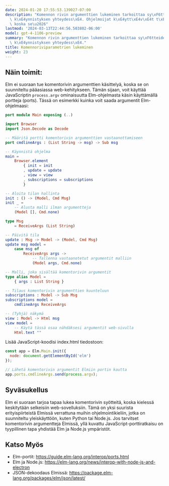 ```yaml
---
date: 2024-01-20 17:55:53.139027-07:00
description: "Komennon rivin argumenttien lukeminen tarkoittaa sy\xF6tteiden vastaanottamista\
  \ k\xE4ynnistyksen yhteydess\xE4. Ohjelmoijat k\xE4ytt\xE4v\xE4t t\xE4t\xE4 toimintoa,\
  \ koska se\u2026"
lastmod: '2024-03-13T22:44:56.503802-06:00'
model: gpt-4-1106-preview
summary: "Komennon rivin argumenttien lukeminen tarkoittaa sy\xF6tteiden vastaanottamista\
  \ k\xE4ynnistyksen yhteydess\xE4."
title: Komennoriviparametrien lukeminen
weight: 23
---
```


## Näin toimit:
Elm ei suoraan tue komentorivin argumenttien käsittelyä, koska se on suunniteltu pääasiassa web-kehitykseen. Tämän sijaan, voit käyttää JavaScriptin `process.argv` ominaisuutta Elm-ohjelmasta käsin käyttämällä portteja (ports). Tässä on esimerkki kuinka voit saada argumentit Elm-ohjelmaasi:

```Elm
port module Main exposing (..)

import Browser
import Json.Decode as Decode

-- Määritä portti komentorivin argumenttien vastaanottamiseen
port cmdlineArgs : (List String -> msg) -> Sub msg

-- Käynnistä ohjelma
main =
    Browser.element
        { init = init
        , update = update
        , view = view
        , subscriptions = subscriptions
        }

-- Aloita tilan hallinta
init : () -> (Model, Cmd Msg)
init _ =
    -- Alusta malli ilman argumentteja
    (Model [], Cmd.none)

type Msg
    = ReceiveArgs (List String)

-- Päivitä tila
update : Msg -> Model -> (Model, Cmd Msg)
update msg model =
    case msg of
        ReceiveArgs args ->
            -- Tallenna vastaanotetut argumentit malliin
            (Model args, Cmd.none)

-- Malli, joka sisältää komentorivin argumentit
type alias Model =
    { args : List String }

-- Tilaus komentorivin argumenttien kuunteluun
subscriptions : Model -> Sub Msg
subscriptions model =
    cmdlineArgs ReceiveArgs

-- (Tyhjä) näkymä
view : Model -> Html msg
view model =
    -- Käytä tässä osaa nähdäksesi argumentit web-sivulla
    Html.text ""
```

Lisää JavaScript-koodisi index.html tiedostoon:

```JavaScript
const app = Elm.Main.init({
  node: document.getElementById('elm')
});

// Lähetä komentorivin argumentit Elmiin portin kautta
app.ports.cmdlineArgs.send(process.argv);
```

## Syväsukellus
Elm ei suoraan tarjoa tapaa lukea komentorivin syötteitä, koska kielessä keskitytään selkeisiin web-sovelluksiin. Tämä on yksi suurista erityispiirteistä Elmissä verrattuna muihin ohjelmointikieliin, jotka on suunniteltu yleiskäyttöön, kuten Python tai Node.js. Jos tarvitset komentorivin argumentteja Elmissä, yllä kuvattu JavaScript-porttiratkaisu on tyypillinen tapa yhdistää Elm ja Node.js ympäristöt.

## Katso Myös
- Elm-portit: https://guide.elm-lang.org/interop/ports.html
- Elm ja Node.js: https://elm-lang.org/news/interop-with-node-js-and-electron
- JSON-dekoodaus Elmissä: https://package.elm-lang.org/packages/elm/json/latest/
